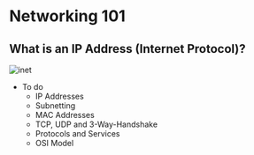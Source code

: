 # Networking 101
## What is an IP Address (Internet Protocol)?
![inet](https://gist.githubusercontent.com/Samsar4/62886aac358c3d484a0ec17e8eb11266/raw/5a56240010acbc33026413ad6b5c6f66e9450413/inet.png)


- To do
    - IP Addresses
    - Subnetting
    - MAC Addresses
    - TCP, UDP and 3-Way-Handshake
    - Protocols and Services
    - OSI Model
